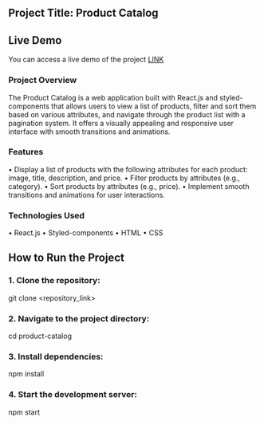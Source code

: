 ## Project Title: Product Catalog

## Live Demo
You can access a live demo of the project  [LINK]()

### Project Overview
The Product Catalog is a web application built with React.js and styled-components that allows users to view a list of products, filter and sort them based on various attributes, and navigate through the product list with a pagination system. It offers a visually appealing and responsive user interface with smooth transitions and animations.

### Features
• Display a list of products with the following attributes for each product: image, title, description, and price.
• Filter products by attributes (e.g., category).
• Sort products by attributes (e.g., price).
• Implement smooth transitions and animations for user interactions.

### Technologies Used
• React.js
• Styled-components
• HTML
• CSS

## How to Run the Project

### 1. Clone the repository:
git clone <repository_link>
### 2. Navigate to the project directory:
cd product-catalog
### 3. Install dependencies:
npm install
### 4. Start the development server:
npm start
